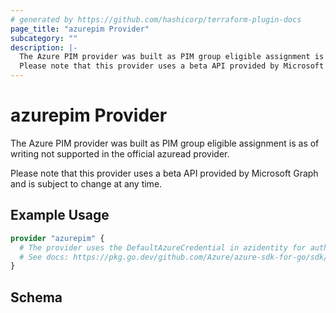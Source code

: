 ```yaml
---
# generated by https://github.com/hashicorp/terraform-plugin-docs
page_title: "azurepim Provider"
subcategory: ""
description: |-
  The Azure PIM provider was built as PIM group eligible assignment is as of writing not supported in the official azuread provider.
  Please note that this provider uses a beta API provided by Microsoft Graph and is subject to change at any time.
---
```


# azurepim Provider

The Azure PIM provider was built as PIM group eligible assignment is as of writing not supported in the official azuread provider.

Please note that this provider uses a beta API provided by Microsoft Graph and is subject to change at any time.

## Example Usage

```terraform
provider "azurepim" {
  # The provider uses the DefaultAzureCredential in azidentity for authentication.
  # See docs: https://pkg.go.dev/github.com/Azure/azure-sdk-for-go/sdk/azidentity#DefaultAzureCredential
}
```

<!-- schema generated by tfplugindocs -->
## Schema
